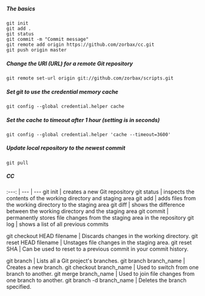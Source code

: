 ##### The basics
```
git init
git add .
git status
git commit -m "Commit message"
git remote add origin https://github.com/zorbax/cc.git
git push origin master
```

##### Change the URI (URL) for a remote Git repository
```
git remote set-url origin git://github.com/zorbax/scripts.git
```

##### Set git to use the credential memory cache
```
git config --global credential.helper cache
```
##### Set the cache to timeout after 1 hour (setting is in seconds)
```
git config --global credential.helper 'cache --timeout=3600'
```
##### Update local repository to the newest commit 
```
git pull
```

##### CC

:---: | --- | ---
git init | creates a new Git repository
git status | inspects the contents of the working directory and staging area
git add | adds files from the working directory to the staging area
git diff | shows the difference between the working directory and the staging area
git commit | permanently stores file changes from the staging area in the repository
git log | shows a list of all previous commits

git checkout HEAD filename | Discards changes in the working directory.
git reset HEAD filename | Unstages file changes in the staging area.
git reset SHA | Can be used to reset to a previous commit in your commit history.

git branch | Lists all a Git project's branches.
git branch branch_name | Creates a new branch.
git checkout branch_name | Used to switch from one branch to another.
git merge branch_name | Used to join file changes from one branch to another.
git branch -d branch_name | Deletes the branch specified. 
